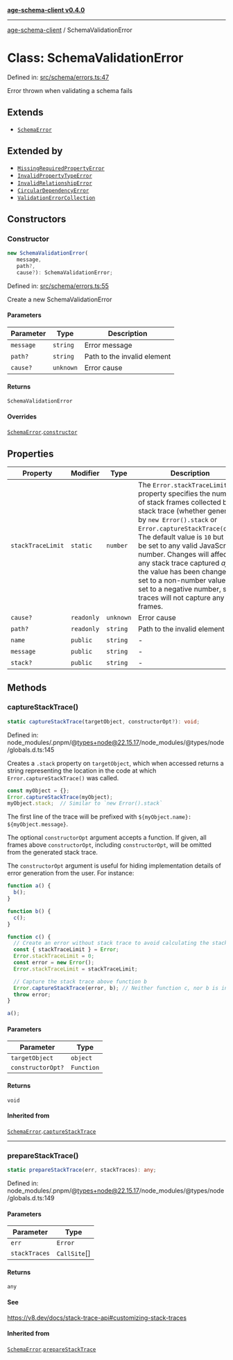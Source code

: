 [**age-schema-client v0.4.0**](../index.md)

***

[age-schema-client](../index.md) / SchemaValidationError

# Class: SchemaValidationError

Defined in: [src/schema/errors.ts:47](https://github.com/standardbeagle/ageSchemaClient/blob/main/src/schema/errors.ts#L47)

Error thrown when validating a schema fails

## Extends

- [`SchemaError`](SchemaError.md)

## Extended by

- [`MissingRequiredPropertyError`](MissingRequiredPropertyError.md)
- [`InvalidPropertyTypeError`](InvalidPropertyTypeError.md)
- [`InvalidRelationshipError`](InvalidRelationshipError.md)
- [`CircularDependencyError`](CircularDependencyError.md)
- [`ValidationErrorCollection`](ValidationErrorCollection.md)

## Constructors

### Constructor

```ts
new SchemaValidationError(
   message, 
   path?, 
   cause?): SchemaValidationError;
```

Defined in: [src/schema/errors.ts:55](https://github.com/standardbeagle/ageSchemaClient/blob/main/src/schema/errors.ts#L55)

Create a new SchemaValidationError

#### Parameters

| Parameter | Type | Description |
| ------ | ------ | ------ |
| `message` | `string` | Error message |
| `path?` | `string` | Path to the invalid element |
| `cause?` | `unknown` | Error cause |

#### Returns

`SchemaValidationError`

#### Overrides

[`SchemaError`](SchemaError.md).[`constructor`](SchemaError.md#constructor)

## Properties

| Property | Modifier | Type | Description | Inherited from | Defined in |
| ------ | ------ | ------ | ------ | ------ | ------ |
| <a id="stacktracelimit"></a> `stackTraceLimit` | `static` | `number` | The `Error.stackTraceLimit` property specifies the number of stack frames collected by a stack trace (whether generated by `new Error().stack` or `Error.captureStackTrace(obj)`). The default value is `10` but may be set to any valid JavaScript number. Changes will affect any stack trace captured _after_ the value has been changed. If set to a non-number value, or set to a negative number, stack traces will not capture any frames. | [`SchemaError`](SchemaError.md).[`stackTraceLimit`](SchemaError.md#stacktracelimit) | node\_modules/.pnpm/@types+node@22.15.17/node\_modules/@types/node/globals.d.ts:161 |
| <a id="cause"></a> `cause?` | `readonly` | `unknown` | Error cause | [`SchemaError`](SchemaError.md).[`cause`](SchemaError.md#cause) | [src/schema/errors.ts:17](https://github.com/standardbeagle/ageSchemaClient/blob/main/src/schema/errors.ts#L17) |
| <a id="path"></a> `path?` | `readonly` | `string` | Path to the invalid element | - | [src/schema/errors.ts:57](https://github.com/standardbeagle/ageSchemaClient/blob/main/src/schema/errors.ts#L57) |
| <a id="name"></a> `name` | `public` | `string` | - | [`SchemaError`](SchemaError.md).[`name`](SchemaError.md#name) | website/node\_modules/.pnpm/typescript@5.6.3/node\_modules/typescript/lib/lib.es5.d.ts:1076 |
| <a id="message"></a> `message` | `public` | `string` | - | [`SchemaError`](SchemaError.md).[`message`](SchemaError.md#message) | website/node\_modules/.pnpm/typescript@5.6.3/node\_modules/typescript/lib/lib.es5.d.ts:1077 |
| <a id="stack"></a> `stack?` | `public` | `string` | - | [`SchemaError`](SchemaError.md).[`stack`](SchemaError.md#stack) | website/node\_modules/.pnpm/typescript@5.6.3/node\_modules/typescript/lib/lib.es5.d.ts:1078 |

## Methods

### captureStackTrace()

```ts
static captureStackTrace(targetObject, constructorOpt?): void;
```

Defined in: node\_modules/.pnpm/@types+node@22.15.17/node\_modules/@types/node/globals.d.ts:145

Creates a `.stack` property on `targetObject`, which when accessed returns
a string representing the location in the code at which
`Error.captureStackTrace()` was called.

```js
const myObject = {};
Error.captureStackTrace(myObject);
myObject.stack;  // Similar to `new Error().stack`
```

The first line of the trace will be prefixed with
`${myObject.name}: ${myObject.message}`.

The optional `constructorOpt` argument accepts a function. If given, all frames
above `constructorOpt`, including `constructorOpt`, will be omitted from the
generated stack trace.

The `constructorOpt` argument is useful for hiding implementation
details of error generation from the user. For instance:

```js
function a() {
  b();
}

function b() {
  c();
}

function c() {
  // Create an error without stack trace to avoid calculating the stack trace twice.
  const { stackTraceLimit } = Error;
  Error.stackTraceLimit = 0;
  const error = new Error();
  Error.stackTraceLimit = stackTraceLimit;

  // Capture the stack trace above function b
  Error.captureStackTrace(error, b); // Neither function c, nor b is included in the stack trace
  throw error;
}

a();
```

#### Parameters

| Parameter | Type |
| ------ | ------ |
| `targetObject` | `object` |
| `constructorOpt?` | `Function` |

#### Returns

`void`

#### Inherited from

[`SchemaError`](SchemaError.md).[`captureStackTrace`](SchemaError.md#capturestacktrace)

***

### prepareStackTrace()

```ts
static prepareStackTrace(err, stackTraces): any;
```

Defined in: node\_modules/.pnpm/@types+node@22.15.17/node\_modules/@types/node/globals.d.ts:149

#### Parameters

| Parameter | Type |
| ------ | ------ |
| `err` | `Error` |
| `stackTraces` | `CallSite`[] |

#### Returns

`any`

#### See

https://v8.dev/docs/stack-trace-api#customizing-stack-traces

#### Inherited from

[`SchemaError`](SchemaError.md).[`prepareStackTrace`](SchemaError.md#preparestacktrace)
